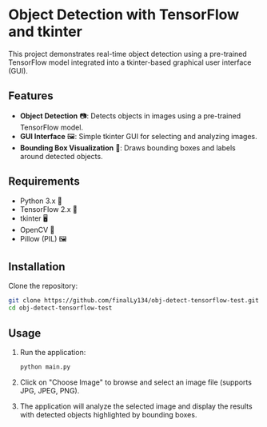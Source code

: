 # Object Detection with TensorFlow and tkinter

This project demonstrates real-time object detection using a pre-trained TensorFlow model integrated into a tkinter-based graphical user interface (GUI).

## Features

- **Object Detection** 📷: Detects objects in images using a pre-trained TensorFlow model.
- **GUI Interface** 🖼️: Simple tkinter GUI for selecting and analyzing images.
- **Bounding Box Visualization** 🎯: Draws bounding boxes and labels around detected objects.

## Requirements

- Python 3.x 🐍
- TensorFlow 2.x 🧠
- tkinter 🖥️
- OpenCV 📸
- Pillow (PIL) 🖼️

## Installation

   Clone the repository:

   ```bash
   git clone https://github.com/finalLy134/obj-detect-tensorflow-test.git
   cd obj-detect-tensorflow-test
   ```
   
## Usage

1. Run the application:

   ```bash
   python main.py
   ```

2. Click on "Choose Image" to browse and select an image file (supports JPG, JPEG, PNG).

3. The application will analyze the selected image and display the results with detected objects highlighted by bounding boxes.
